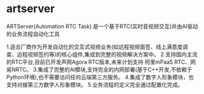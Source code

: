 # artserver
 ARTServer(Automation RTC Task)  是一个基于RTC(实时音视频交互)并由AI驱动的业务流程自动化工具

1.适合厂商作为开发自动化的交互式视频业务(如远程视频面签、线上满意度调查、远程视频签约等)的核心组件,集成到完整的视频解决方案中。
2.支持国内主流的RTC平台,目前已开发声网Agora RTC版本,未来计划支持 阿里mPaaS RTC、网易NRTC。
3.集成了完整的AI模块,支持完全的内网部署(基于C++开发,不依赖于Python环境),也不需要访问任何云端第三方服务。
4.集成了数字人形象模块，也支持对接第三方数字人形象模块。
5.业务流程的定义完全通过配置化完成。
